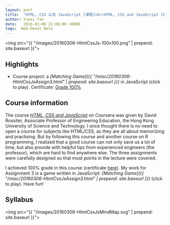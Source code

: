 ```yaml
---
layout: post
title:  "HTML, CSS 以及 JavaScript [课程]<br>HTML, CSS and JavaScript [Course]"
author: Yuexi Tan
date:   2016-03-06 22:00:00 +0800
tags:  Web-Devel Note
---
```


<img src="{{ "/images/20160306-HtmlCssJs-100x100.png" | prepend: site.baseurl }}">

## Highlights

+ Course project: a *[Matching Game]({{ "/misc/20160306-HtmlCssJsAssign3.html" | prepend: site.baseurl }})* in JavaScript (click to play). Certificate: [Grade 100%](https://www.coursera.org/account/accomplishments/records/ZXGE6ZVWH5N8)

## Course information

The course *[HTML, CSS and JavaScript](https://www.coursera.org/learn/html-css-javascript/)* on Coursera was given by David Rossiter, Associate Professor of Engineering Education, the Hong Kong University of Science and Technology. I once thought there is no need to open a course for subjects like HTML/CSS, as they are all about memorizing and practising. But by following this course and another course on R programming, I realized that a good course can not only save us a lot of time, but also provide with helpful tips from experienced engineers (the professor), which are hard to find anywhere else. The three assignments were carefully designed so that most points in the lecture were covered.

I achieved 100% grade in this course (certificate [here](https://www.coursera.org/account/accomplishments/records/ZXGE6ZVWH5N8)). My work for Assignment 3 is a game written in JavaScript: *[Matching Game]({{ "/misc/20160306-HtmlCssJsAssign3.html" | prepend: site.baseurl }})* (click to play). Have fun!

## Syllabus

<img src="{{ "/images/20160306-HtmlCssJsMindMap.svg" | prepend: site.baseurl }}">
